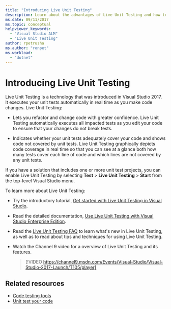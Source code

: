 ```yaml
---
title: "Introducing Live Unit Testing"
description: Learn about the advantages of Live Unit Testing and how to use it when unit testing your projects.
ms.date: 09/11/2017
ms.topic: conceptual
helpviewer_keywords:
  - "Visual Studio ALM"
  - "Live Unit Testing"
author: rpetrusha
ms.author: "ronpet"
ms.workload:
  - "dotnet"
---
```

# Introducing Live Unit Testing

Live Unit Testing is a technology that was introduced in Visual Studio 2017. It executes your unit tests automatically in real time as you make code changes. Live Unit Testing:

- Lets you refactor and change code with greater confidence. Live Unit Testing automatically executes all impacted tests as you edit your code to ensure that your changes do not break tests.

- Indicates whether your unit tests adequately cover your code and shows code not covered by unit tests. Live Unit Testing graphically depicts code coverage in real time so that you can see at a glance both how many tests cover each line of code and which lines are not covered by any unit tests.

If you have a solution that includes one or more unit test projects, you can enable Live Unit Testing by selecting **Test** > **Live Unit Testing** > **Start** from the top-level Visual Studio menu.

To learn more about Live Unit Testing:

- Try the introductory tutorial, [Get started with Live Unit Testing in Visual Studio](live-unit-testing-start.md).

- Read the detailed documentation, [Use Live Unit Testing with Visual Studio Enterprise Edition](live-unit-testing.md).

- Read the [Live Unit Testing FAQ](live-unit-testing-faq.md) to learn what's new in Live Unit Testing, as well as to read about tips and techniques for using Live Unit Testing.

- Watch the Channel 9 video for a overview of Live Unit Testing and its features. </p>

   > [!VIDEO https://channel9.msdn.com/Events/Visual-Studio/Visual-Studio-2017-Launch/T105/player]

## Related resources

- [Code testing tools](https://visualstudio.microsoft.com/vs/testing-tools/)
- [Unit test your code](unit-test-your-code.md)
